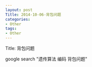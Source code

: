 ```yaml
---
layout: post
Title: 2014-10-06-背包问题
categories:
- Other
tags:
- Other
---
```

Title: 背包问题

google search &quot;遗传算法 编码 背包问题&quot;

